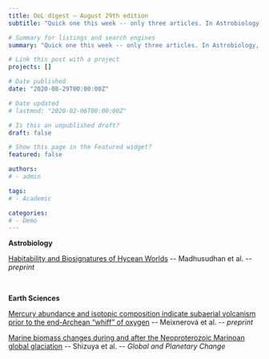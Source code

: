 ```yaml
---
title: OoL digest — August 29th edition
subtitle: "Quick one this week -- only three articles. In Astrobiology, Madhusudhan investigates a new class of exoplanets with densities between that of rocky super-Earths and mini-Neptunes. In Earth Sciences, Meixnerová suggests that atmospheric oxygen concentration on early Earth would have followed a surge in marine microorganisms favored by volcanic eruptions, and Shizuya discusses the transition from Snowball Earth following the analysis of rock samples from China. Happy reading !"

# Summary for listings and search engines
summary: "Quick one this week -- only three articles. In Astrobiology, Madhusudhan investigates a new class of exoplanets with densities between that of rocky super-Earths and mini-Neptunes. In Earth Sciences, Meixnerová suggests that atmospheric oxygen concentration on early Earth would have followed a surge in marine microorganisms favored by volcanic eruptions, and Shizuya discusses the transition from Snowball Earth following the analysis of rock samples from China. Happy reading !"

# Link this post with a project
projects: []

# Date published
date: "2020-08-29T00:00:00Z"

# Date updated
# lastmod: "2020-02-06T00:00:00Z"

# Is this an unpublished draft?
draft: false

# Show this page in the Featured widget?
featured: false

authors:
# - admin

tags:
# - Academic

categories:
# - Demo
---
```


**Astrobiology**

[Habitability and Biosignatures of Hycean Worlds](http://arxiv.org/abs/2108.10888) -- Madhusudhan et al. -- *preprint*

<br>

**Earth Sciences**

[Mercury abundance and isotopic composition indicate subaerial volcanism prior to the end-Archean “whiff” of oxygen](https://doi.org/10.1073/pnas.2107511118) -- Meixnerová et al. -- *preprint*

[Marine biomass changes during and after the Neoproterozoic Marinoan global glaciation](https://doi.org/10.1016/j.gloplacha.2021.103610) -- Shizuya et al. -- *Global and Planetary Change*
